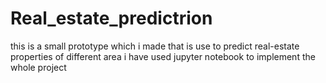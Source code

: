 # Real_estate_predictrion
this is a small prototype which i made that is use to predict real-estate properties of different area
i have used jupyter notebook to implement the whole project
